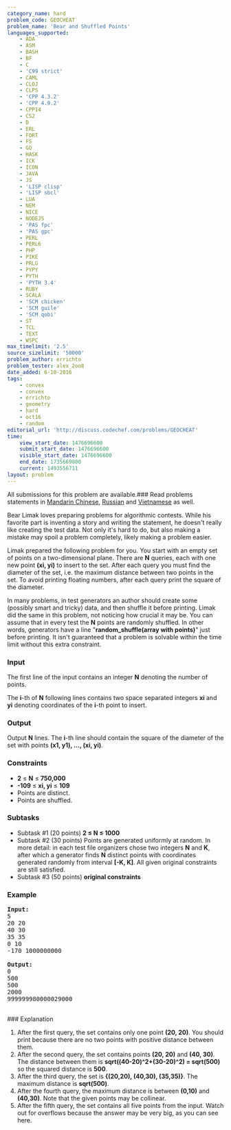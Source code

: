 ```yaml
---
category_name: hard
problem_code: GEOCHEAT
problem_name: 'Bear and Shuffled Points'
languages_supported:
    - ADA
    - ASM
    - BASH
    - BF
    - C
    - 'C99 strict'
    - CAML
    - CLOJ
    - CLPS
    - 'CPP 4.3.2'
    - 'CPP 4.9.2'
    - CPP14
    - CS2
    - D
    - ERL
    - FORT
    - FS
    - GO
    - HASK
    - ICK
    - ICON
    - JAVA
    - JS
    - 'LISP clisp'
    - 'LISP sbcl'
    - LUA
    - NEM
    - NICE
    - NODEJS
    - 'PAS fpc'
    - 'PAS gpc'
    - PERL
    - PERL6
    - PHP
    - PIKE
    - PRLG
    - PYPY
    - PYTH
    - 'PYTH 3.4'
    - RUBY
    - SCALA
    - 'SCM chicken'
    - 'SCM guile'
    - 'SCM qobi'
    - ST
    - TCL
    - TEXT
    - WSPC
max_timelimit: '2.5'
source_sizelimit: '50000'
problem_author: errichto
problem_tester: alex_2oo8
date_added: 6-10-2016
tags:
    - convex
    - convex
    - errichto
    - geometry
    - hard
    - oct16
    - random
editorial_url: 'http://discuss.codechef.com/problems/GEOCHEAT'
time:
    view_start_date: 1476696600
    submit_start_date: 1476696600
    visible_start_date: 1476696600
    end_date: 1735669800
    current: 1493556711
layout: problem
---
```

All submissions for this problem are available.###  Read problems statements in [Mandarin Chinese](http://www.codechef.com/download/translated/OCT16/mandarin/GEOCHEAT.pdf), [Russian](http://www.codechef.com/download/translated/OCT16/russian/GEOCHEAT.pdf) and [Vietnamese](http://www.codechef.com/download/translated/OCT16/vietnamese/GEOCHEAT.pdf) as well.

Bear Limak loves preparing problems for algorithmic contests. While his favorite part is inventing a story and writing the statement, he doesn't really like creating the test data. Not only it's hard to do, but also making a mistake may spoil a problem completely, likely making a problem easier.

Limak prepared the following problem for you. You start with an empty set of points on a two-dimensional plane. There are **N** queries, each with one new point **(xi, yi)** to insert to the set. After each query you must find the diameter of the set, i.e. the maximum distance between two points in the set. To avoid printing floating numbers, after each query print the square of the diameter.

In many problems, in test generators an author should create some (possibly smart and tricky) data, and then shuffle it before printing. Limak did the same in this problem, not noticing how crucial it may be. You can assume that in every test the **N** points are randomly shuffled. In other words, generators have a line "**random\_shuffle(array with points)**" just before printing. It isn't guaranteed that a problem is solvable within the time limit without this extra constraint.

### Input

The first line of the input contains an integer **N** denoting the number of points.

The **i**-th of **N** following lines contains two space separated integers **xi** and **yi** denoting coordinates of the **i**-th point to insert.

### Output

Output **N** lines. The **i**-th line should contain the square of the diameter of the set with points **(x1, y1), ..., (xi, yi)**.

### Constraints

- **2** ≤ **N** ≤ **750,000**
- **-109** ≤ **xi, yi** ≤ **109**
- Points are distinct.
- Points are shuffled.

### Subtasks

- Subtask #1 (20 points) **2 ≤ N ≤ 1000**
- Subtask #2 (30 points) Points are generated uniformly at random. In more detail: in each test file organizers chose two integers **N** and **K**, after which a generator finds **N** distinct points with coordinates generated randomly from interval **\[-K, K\]**. All given original constraints are still satisfied.
- Subtask #3 (50 points) **original constraints**

### Example

<pre><b>Input:</b>
5
20 20
40 30
35 35
0 10
-170 1000000000

<b>Output:</b>
0
500
500
2000
999999980000029000

</pre>### Explanation
1. After the first query, the set contains only one point **(20, 20)**. You should print  because there are no two points with positive distance between them.
2. After the second query, the set contains points **(20, 20)** and **(40, 30)**. The distance between them is **sqrt((40-20)^2+(30-20)^2) = sqrt(500)** so the squared distance is **500**.
3. After the third query, the set is **{(20,20), (40,30), (35,35)}**. The maximum distance is **sqrt(500)**.
4. After the fourth query, the maximum distance is between **(0,10)** and **(40,30)**. Note that the given points may be collinear.
5. After the fifth query, the set contains all five points from the input. Watch out for overflows because the answer may be very big, as you can see here.
